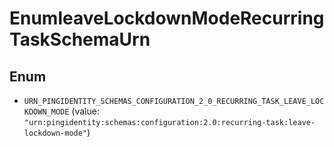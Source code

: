 

# EnumleaveLockdownModeRecurringTaskSchemaUrn

## Enum


* `URN_PINGIDENTITY_SCHEMAS_CONFIGURATION_2_0_RECURRING_TASK_LEAVE_LOCKDOWN_MODE` (value: `"urn:pingidentity:schemas:configuration:2.0:recurring-task:leave-lockdown-mode"`)



